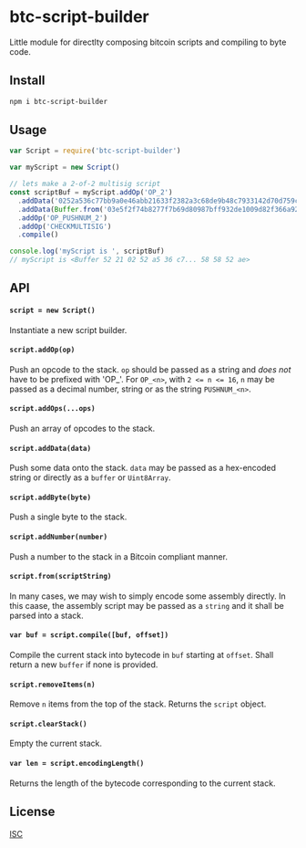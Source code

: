 # btc-script-builder

Little module for directlty composing bitcoin scripts and compiling to byte code.

## Install

```sh
npm i btc-script-builder
```

## Usage

```js
var Script = require('btc-script-builder')

var myScript = new Script()

// lets make a 2-of-2 multisig script
const scriptBuf = myScript.addOp('OP_2')
  .addData('0252a536c77bb9a0e46abb21633f2382a3c68de9b48c7933142d70d759cddb35c2')
  .addData(Buffer.from('03e5f2f74b8277f7b69d80987bff932de1009d82f366a920bfa60359620e5f5858', 'hex')
  .addOp('OP_PUSHNUM_2')
  .addOp('CHECKMULTISIG')
  .compile()

console.log('myScript is ', scriptBuf)
// myScript is <Buffer 52 21 02 52 a5 36 c7... 58 58 52 ae>
```

## API

#### `script = new Script()`

Instantiate a new script builder.

#### `script.addOp(op)`

Push an opcode to the stack. `op` should be passed as a string and *does not* have to be prefixed with 'OP_'. For `OP_<n>`, with `2 <= n <= 16`, `n` may be passed as a decimal number, string or as the string `PUSHNUM_<n>`.

#### `script.addOps(...ops)`

Push an array of opcodes to the stack.

#### `script.addData(data)`

Push some data onto the stack. `data` may be passed as a hex-encoded string or directly as a `buffer` or `Uint8Array`.

#### `script.addByte(byte)`

Push a single byte to the stack.

#### `script.addNumber(number)`

Push a number to the stack in a Bitcoin compliant manner.

#### `script.from(scriptString)`

In many cases, we may wish to simply encode some assembly directly. In this caase, the assembly script may be passed as a `string` and it shall be parsed into a stack.

#### `var buf = script.compile([buf, offset])`

Compile the current stack into bytecode in `buf` starting at `offset`. Shall return a new `buffer` if none is provided.

#### `script.removeItems(n)` 

Remove `n` items from the top of the stack. Returns the `script` object.

#### `script.clearStack()`

Empty the current stack.

#### `var len = script.encodingLength()`

Returns the length of the bytecode corresponding to the current stack.

## License

[ISC](LICENSE)
